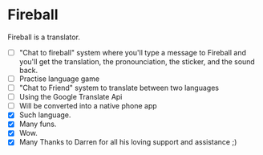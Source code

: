 # Fireball

Fireball is a translator.

+ [ ] "Chat to fireball" system where you'll type a message to Fireball and you'll get the translation, the pronounciation, the sticker, and the sound back.
+ [ ] Practise language game
+ [ ] "Chat to Friend" system to translate between two languages
+ [ ] Using the Google Translate Api
+ [ ] Will be converted into a native phone app
+ [x] Such language.
+ [x] Many funs.
+ [x] Wow.
+ [x] Many Thanks to Darren for all his loving support and assistance ;)